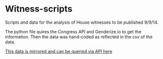 Witness-scripts
===============

Scripts and data for the analysis of House witnesses to be published 9/9/14.

The python file quires the Congress API and Genderize.io to get the information. Then the data was hand-coded as reflected in the csv of the data.


 [This data is mirrored and can be queried via API here](https://www.exversion.com/data/view/JFLF61XDQH44DFY)